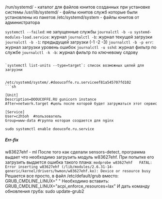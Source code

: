 

/run/systemd/   - каталог для файлов юнитов  созданных при установке системы
/usr/lib/systemd/ - файлы юнитов служб которые были установлены из пакетов
/etc/systemd/system - файлы юнитов от администратора

`systemctl --failed`: не запущенные службы
`journalctl -b -u systemd-modules-load.service`:  журнал
`journalctl -b`: журнал текущей загрузки
`journalctl -b -1`:  предыдущей загрузки (-1 -2 -3)
`journalctl -b -p err`: журнал загрузки уровень ошибок
`journalctl -u sshd`: журнал фильтр по службе
`journalctl -k -b`: журнал фильтр по ключевому слдову


```

`systemctl list-units --type=target`: список возможных целей для загрузки


/etc/systemd/system/.#dooucoffe.ru.serviceef81a545707fd102    
```sh

[Unit]
Description=DOOUCOFFE.RU gunicorn instance
After=network.target #цель после которой будет загружаться этот сервис

[Service]
User=c2h5oh  #пользователь     
Group=www-data #группа которая создается для nginx

```

`sudo systemctl enable dooucofe.ru.service`




















##### Err-fix
w83627ehf - ml
После того как сделали sensors-detect, программа выдает что необходимо загрузить модуль w83627ehf.
При попытке его загрузить выдается ошибка такого плана: `modprobe w83627ehf   FATAL: Error inserting w83627ehf (/lib/modules/2.6.31-14-generic/kernel/drivers/hwmon/w83627ehf.ko): Device or resource busy`
Решается все просто, в файл /etc/default/grub вместо: GRUB_CMDLINE_LINUX=" "
Необходимо вставить: GRUB_CMDLINE_LINUX="acpi_enforce_resources=lax"
И дать команду обновления груба: sudo update-grub2